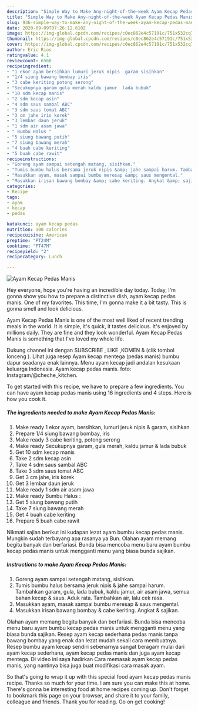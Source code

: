 ```yaml
---
description: "Simple Way to Make Any-night-of-the-week Ayam Kecap Pedas Manis"
title: "Simple Way to Make Any-night-of-the-week Ayam Kecap Pedas Manis"
slug: 936-simple-way-to-make-any-night-of-the-week-ayam-kecap-pedas-manis
date: 2020-09-09T07:26:12.610Z
image: https://img-global.cpcdn.com/recipes/c0ec862e4c57191c/751x532cq70/ayam-kecap-pedas-manis-foto-resep-utama.jpg
thumbnail: https://img-global.cpcdn.com/recipes/c0ec862e4c57191c/751x532cq70/ayam-kecap-pedas-manis-foto-resep-utama.jpg
cover: https://img-global.cpcdn.com/recipes/c0ec862e4c57191c/751x532cq70/ayam-kecap-pedas-manis-foto-resep-utama.jpg
author: Eric Rios
ratingvalue: 4.1
reviewcount: 6568
recipeingredient:
- "1 ekor ayam bersihkan lumuri jeruk nipis  garam sisihkan"
- "1/4 siung bawang bombay iris"
- "3 cabe keriting potong serong"
- "Secukupnya garam gula merah kaldu jamur  lada bubuk"
- "10 sdm kecap manis"
- "2 sdm kecap asin"
- "4 sdm saus sambal ABC"
- "3 sdm saus tomat ABC"
- "3 cm jahe iris korek"
- "3 lembar daun jeruk"
- "1 sdm air asam jawa"
- " Bumbu Halus "
- "5 siung bawang putih"
- "7 siung bawang merah"
- "4 buah cabe keriting"
- "5 buah cabe rawit"
recipeinstructions:
- "Goreng ayam sampai setengah matang, sisihkan."
- "Tumis bumbu halus bersama jeruk nipis &amp; jahe sampai harum. Tambahkan garam, gula, lada bubuk, kaldu jamur, air asam jawa, semua bahan kecap &amp; saus. Aduk rata. Tambahkan air, lalu cek rasa."
- "Masukkan ayam, masak sampai bumbu meresap &amp; saus mengental."
- "Masukkan irisan bawang bombay &amp; cabe keriting. Angkat &amp; sajikan."
categories:
- Recipe
tags:
- ayam
- kecap
- pedas

katakunci: ayam kecap pedas 
nutrition: 100 calories
recipecuisine: American
preptime: "PT24M"
cooktime: "PT47M"
recipeyield: "2"
recipecategory: Lunch

---
```



![Ayam Kecap Pedas Manis](https://img-global.cpcdn.com/recipes/c0ec862e4c57191c/751x532cq70/ayam-kecap-pedas-manis-foto-resep-utama.jpg)

Hey everyone, hope you're having an incredible day today. Today, I'm gonna show you how to prepare a distinctive dish, ayam kecap pedas manis. One of my favorites. This time, I'm gonna make it a bit tasty. This is gonna smell and look delicious.

Ayam Kecap Pedas Manis is one of the most well liked of recent trending meals in the world. It is simple, it's quick, it tastes delicious. It's enjoyed by millions daily. They are fine and they look wonderful. Ayam Kecap Pedas Manis is something that I've loved my whole life.

Dukung channel ini dengan SUBSCRIBE , LIKE ,KOMEN &amp; (clik tombol lonceng ). Lihat juga resep Ayam kecap mentega (pedas manis) bumbu dapur seadanya enak lainnya. Menu ayam kecap jadi andalan kesukaan keluarga Indonesia. Ayam kecap pedas manis. foto: Instagram/@cheche_kitchen.


To get started with this recipe, we have to prepare a few ingredients. You can have ayam kecap pedas manis using 16 ingredients and 4 steps. Here is how you cook it.

<!--inarticleads1-->

##### The ingredients needed to make Ayam Kecap Pedas Manis:

1. Make ready 1 ekor ayam, bersihkan, lumuri jeruk nipis &amp; garam, sisihkan
1. Prepare 1/4 siung bawang bombay, iris
1. Make ready 3 cabe keriting, potong serong
1. Make ready Secukupnya garam, gula merah, kaldu jamur &amp; lada bubuk
1. Get 10 sdm kecap manis
1. Take 2 sdm kecap asin
1. Take 4 sdm saus sambal ABC
1. Take 3 sdm saus tomat ABC
1. Get 3 cm jahe, iris korek
1. Get 3 lembar daun jeruk
1. Make ready 1 sdm air asam jawa
1. Make ready  Bumbu Halus :
1. Get 5 siung bawang putih
1. Take 7 siung bawang merah
1. Get 4 buah cabe keriting
1. Prepare 5 buah cabe rawit


Nikmati sajian berikut ini kudapan lezat ayam bumbu kecap pedas manis. Mungkin sudah terbayang apa rasanya ya Bun. Olahan ayam memang begitu banyak dan berfariasi. Bunda bisa mencoba menu baru ayam bumbu kecap pedas manis untuk mengganti menu yang biasa bunda sajikan. 

<!--inarticleads2-->

##### Instructions to make Ayam Kecap Pedas Manis:

1. Goreng ayam sampai setengah matang, sisihkan.
1. Tumis bumbu halus bersama jeruk nipis &amp; jahe sampai harum. Tambahkan garam, gula, lada bubuk, kaldu jamur, air asam jawa, semua bahan kecap &amp; saus. Aduk rata. Tambahkan air, lalu cek rasa.
1. Masukkan ayam, masak sampai bumbu meresap &amp; saus mengental.
1. Masukkan irisan bawang bombay &amp; cabe keriting. Angkat &amp; sajikan.


Olahan ayam memang begitu banyak dan berfariasi. Bunda bisa mencoba menu baru ayam bumbu kecap pedas manis untuk mengganti menu yang biasa bunda sajikan. Resep ayam kecap sederhana pedas manis tanpa bawang bombay yang enak dan lezat mudah sekali cara membuatnya. Resep bumbu ayam kecap sendiri sebenarnya sangat beragam mulai dari ayam kecap sederhana, ayam kecap pedas manis dan juga ayam kecap mentega. Di video ini saya hadirkan Cara memasak ayam kecap pedas manis, yang nantinya bisa juga buat modifikasi cara masak ayam. 

So that's going to wrap it up with this special food ayam kecap pedas manis recipe. Thanks so much for your time. I am sure you can make this at home. There's gonna be interesting food at home recipes coming up. Don't forget to bookmark this page on your browser, and share it to your family, colleague and friends. Thank you for reading. Go on get cooking!
